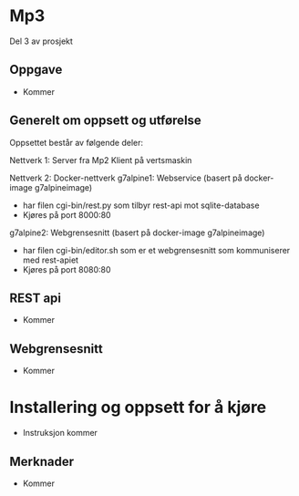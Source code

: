 # Mp3
Del 3 av prosjekt

## Oppgave
- Kommer

## Generelt om oppsett og utførelse
Oppsettet består av følgende deler:

Nettverk 1:
Server fra Mp2
Klient på vertsmaskin

Nettverk 2: Docker-nettverk
g7alpine1: Webservice (basert på docker-image g7alpineimage)
- har filen cgi-bin/rest.py som tilbyr rest-api mot sqlite-database
- Kjøres på port 8000:80

g7alpine2: Webgrensesnitt (basert på docker-image g7alpineimage)
- har filen cgi-bin/editor.sh som er et webgrensesnitt som kommuniserer med rest-apiet
- Kjøres på port 8080:80

## REST api
- Kommer

## Webgrensesnitt
- Kommer

# Installering og oppsett for å kjøre
- Instruksjon kommer

## Merknader
- Kommer